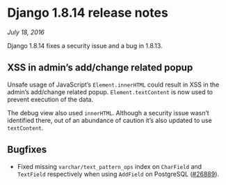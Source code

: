 # Django 1.8.14 release notes

*July 18, 2016*

Django 1.8.14 fixes a security issue and a bug in 1.8.13.

## XSS in admin’s add/change related popup

Unsafe usage of JavaScript’s `Element.innerHTML` could result in XSS in the
admin’s add/change related popup. `Element.textContent` is now used to
prevent execution of the data.

The debug view also used `innerHTML`. Although a security issue wasn’t
identified there, out of an abundance of caution it’s also updated to use
`textContent`.

## Bugfixes

* Fixed missing `varchar/text_pattern_ops` index on `CharField` and
  `TextField` respectively when using `AddField` on PostgreSQL
  ([#26889](https://code.djangoproject.com/ticket/26889)).
